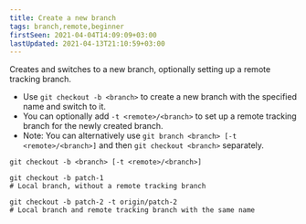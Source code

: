 ```yaml
---
title: Create a new branch
tags: branch,remote,beginner
firstSeen: 2021-04-04T14:09:09+03:00
lastUpdated: 2021-04-13T21:10:59+03:00
---
```


Creates and switches to a new branch, optionally setting up a remote tracking branch.

- Use `git checkout -b <branch>` to create a new branch with the specified name and switch to it.
- You can optionally add `-t <remote>/<branch>` to set up a remote tracking branch for the newly created branch.
- Note: You can alternatively use `git branch <branch> [-t <remote>/<branch>]` and then `git checkout <branch>` separately.

```shell
git checkout -b <branch> [-t <remote>/<branch>]
```

```shell
git checkout -b patch-1
# Local branch, without a remote tracking branch

git checkout -b patch-2 -t origin/patch-2
# Local branch and remote tracking branch with the same name
```

